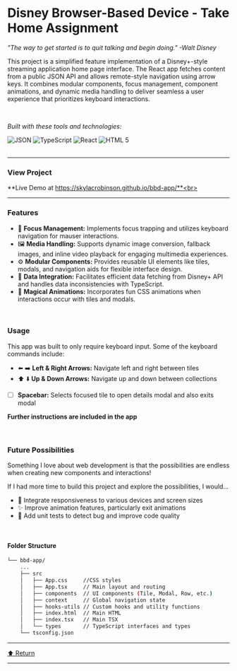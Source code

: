 <div id="top">

<!-- HEADER STYLE: CLASSIC -->
<div align="left">


# Disney Browser-Based Device - Take Home Assignment

<em>"The way to get started is to quit talking and begin doing." -Walt Disney</em>

This project is a simplified feature implementation of a Disney+-style streaming application home page interface. The React app fetches content from a public JSON API and allows remote-style navigation using arrow keys. It combines modular components, focus management, component animations, and dynamic media handling to deliver seamless a user experience that prioritizes keyboard interactions.

<!-- BADGES -->
<br/>

<em>Built with these tools and technologies:</em>
<br/>

<img src="https://img.shields.io/badge/JSON-000000.svg?style=flat&logo=JSON&logoColor=white" alt="JSON">
<img src="https://img.shields.io/badge/TypeScript-3178C6.svg?style=flat&logo=TypeScript&logoColor=white" alt="TypeScript">
<img src="https://img.shields.io/badge/react-%2320232a.svg?style=flat&logo=react&logoColor=%2361DAFB" alt="React">
<img src="https://img.shields.io/badge/html5-%23E34F26.svg?style=flat&logo=html5&logoColor=white" alt="HTML 5">
</div>
<br/>

---



### View Project

**Live Demo at https://skylacrobinson.github.io/bbd-app/**<br>

---
### Features

- 🎯 **Focus Management:** Implements focus trapping and utilizes keyboard navigation for mauser interactions.
- 🖼️ **Media Handling:** Supports dynamic image conversion, fallback images, and inline video playback for engaging multimedia experiences.
- ⚙️ **Modular Components:** Provides reusable UI elements like tiles, modals, and navigation aids for flexible interface design.
- 🔄 **Data Integration:** Facilitates efficient data fetching from Disney+ API and handles data inconsistencies with TypeScript.
- 🚀 **Magical Animations:** Incorporates fun CSS animations when interactions occur with tiles and modals.
<br/>

### Usage
This app was built to only require keyboard input. Some of the keyboard commands include:

- ⬅️ ➡️ **Left & Right Arrows:** Navigate left and right between tiles
- ⬆️ ⬇️ **Up & Down Arrows:** Navigate up and down between collections
- [  ] **Spacebar:** Selects focused tile to open details modal and also exits modal

**Further instructions are included in the app**
<br>
<br>
<br>

### Future Possibilities

Something I love about web development is that the possibilities are endless when creating new components and interactions!

If I had more time to build this project and explore the possibilities, I would...

- 📱 Integrate responsiveness to various devices and screen sizes
- ✨ Improve animation features, particularly exit animations
- 🧪 Add unit tests to detect bug and improve code quality
<br/>

#### Folder Structure
```sh
└── bbd-app/
    ...
    ├── src
    │   ├── App.css     //CSS styles
    │   ├── App.tsx     // Main layout and routing
    │   ├── components  // UI components (Tile, Modal, Row, etc.)
    │   ├── context     // Global navigation state
    │   ├── hooks-utils // Custom hooks and utility functions
    │   ├── index.html  // Main HTML
    │   ├── index.tsx   // Main TSX
    │   └── types       // TypeScript interfaces and types
    └── tsconfig.json
```



---

<div align="left"><a href="#top">⬆ Return</a></div>

---
